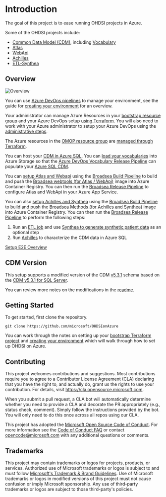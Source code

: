 # Introduction

The goal of this project is to ease running OHDSI projects in Azure.

Some of the OHDSI projects include:

* [Common Data Model (CDM)](https://github.com/OHDSI/CommonDataModel), including [Vocabulary](https://github.com/OHDSI/Vocabulary-v5.0)
* [Atlas](https://github.com/OHDSI/Atlas)
* [WebApi](https://github.com/OHDSI/WebAPI)
* [Achilles](https://github.com/OHDSI/Achilles)
* [ETL-Synthea](https://github.com/OHDSI/ETL-Synthea)

## Overview

![Overview](/docs/media/azure_overview.png)

You can use [Azure DevOps pipelines](/pipelines/README.md/#pipelines) to manage your environment, see the guide for [creating your environment](/docs/creating_your_environment.md) for an overview.

Your administrator can manage Azure Resources in your [bootstrap resource group](/infra/terraform/bootstrap/README.md) and your Azure DevOps setup [using Terraform](/infra/README.md/#bootstrap-deployment-overview).  You will also need to work with your Azure administrator to setup your Azure DevOps using the [administrative steps](/infra/README.md/#administrative-steps).

The Azure resources in the [OMOP resource group](/infra/terraform/omop/README.md) are [managed through Terraform](/infra/README.md/#running-terraform).

You can host your [CDM in Azure SQL](/sql/README.md#cdm-notes).  You can [load your vocabularies](/docs/setup/setup_vocabulary.md) into Azure Storage so that the [Azure DevOps Vocabulary Release Pipeline](/pipelines/README.md/#vocabulary-release-pipeline) can populate your [Azure SQL CDM](/sql/README.md/#vocabulary-notes).

You can [setup Atlas and Webapi](/docs/setup/setup_atlas_webapi.md) using the [Broadsea Build Pipeline](/pipelines/README.md/#broadsea-build-pipeline) to build and push the [Broadsea webtools (for Atlas / WebApi)](/apps/broadsea-webtools/README.md) image into Azure Container Registry. You can then run the [Broadsea Release Pipeline](/pipelines/README.md/#broadsea-release-pipeline) to configure Atlas and WebApi in your Azure App Service.

You can also [setup Achilles and Synthea](/docs/setup/setup_achilles_synthea.md) using the [Broadsea Build Pipeline](/pipelines/README.md/#broadsea-build-pipeline) to build and push the [Broadsea Methods (for Achilles and Synthea)](/apps/broadsea-methods/README.md) image into Azure Container Registry.  You can then run the [Broadsea Release Pipeline](/pipelines/README.md/#broadsea-release-pipeline) to perform the following steps:

1. Run an [ETL job](/apps/broadsea-methods/README.md/#synthea-etl) and use [Synthea to generate synthetic patient data](/apps/broadsea-methods/README.md/#use-synthea-to-generate-synthetic-patient-data) as an optional step
2. Run [Achilles](/apps/broadsea-methods/README.md/#achilles) to characterize the CDM data in Azure SQL

[Setup E2E Overview](https://user-images.githubusercontent.com/2498998/165869078-818ef83d-8053-4dff-9863-61efae879985.mp4)

## CDM Version

This setup supports a modified version of the CDM [v5.3.1](/sql/cdm/v5.3.1/) schema based on the [CDM v5.3.1 for SQL Server](https://github.com/OHDSI/CommonDataModel/tree/v5.3.1/Sql%20Server).

You can review more notes on the modifications in the [readme](/sql/README.md/#modifications-from-ohdsi).

## Getting Started

To get started, first clone the repository.

```console
git clone https://github.com/microsoft/OHDSIonAzure
```

You can work through the notes on setting up your [bootstrap Terraform project](/infra/README.md#bootstrap-deployment-overview) and [creating your environment](/docs/creating_your_environment.md) which will walk through how to set up OHDSI on Azure.

## Contributing

This project welcomes contributions and suggestions.  Most contributions require you to agree to a
Contributor License Agreement (CLA) declaring that you have the right to, and actually do, grant us
the rights to use your contribution. For details, visit https://cla.opensource.microsoft.com.

When you submit a pull request, a CLA bot will automatically determine whether you need to provide
a CLA and decorate the PR appropriately (e.g., status check, comment). Simply follow the instructions
provided by the bot. You will only need to do this once across all repos using our CLA.

This project has adopted the [Microsoft Open Source Code of Conduct](https://opensource.microsoft.com/codeofconduct/).
For more information see the [Code of Conduct FAQ](https://opensource.microsoft.com/codeofconduct/faq/) or
contact [opencode@microsoft.com](mailto:opencode@microsoft.com) with any additional questions or comments.

## Trademarks

This project may contain trademarks or logos for projects, products, or services. Authorized use of Microsoft trademarks or logos is subject to and must follow [Microsoft's Trademark & Brand Guidelines](https://www.microsoft.com/en-us/legal/intellectualproperty/trademarks/usage/general).
Use of Microsoft trademarks or logos in modified versions of this project must not cause confusion or imply Microsoft sponsorship.
Any use of third-party trademarks or logos are subject to those third-party's policies.
